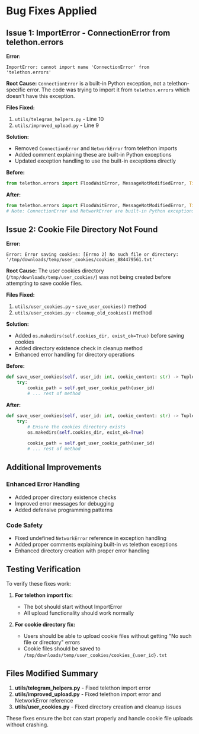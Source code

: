 # Bug Fixes Applied

## Issue 1: ImportError - ConnectionError from telethon.errors

**Error:**
```
ImportError: cannot import name 'ConnectionError' from 'telethon.errors'
```

**Root Cause:**
`ConnectionError` is a built-in Python exception, not a telethon-specific error. The code was trying to import it from `telethon.errors` which doesn't have this exception.

**Files Fixed:**
1. `utils/telegram_helpers.py` - Line 10
2. `utils/improved_upload.py` - Line 9

**Solution:**
- Removed `ConnectionError` and `NetworkError` from telethon imports
- Added comment explaining these are built-in Python exceptions
- Updated exception handling to use the built-in exceptions directly

**Before:**
```python
from telethon.errors import FloodWaitError, MessageNotModifiedError, TimeoutError, ConnectionError
```

**After:**
```python
from telethon.errors import FloodWaitError, MessageNotModifiedError, TimeoutError
# Note: ConnectionError and NetworkError are built-in Python exceptions, not from telethon
```

## Issue 2: Cookie File Directory Not Found

**Error:**
```
Error: Error saving cookies: [Errno 2] No such file or directory: '/tmp/downloads/temp/user_cookies/cookies_884479561.txt'
```

**Root Cause:**
The user cookies directory (`/tmp/downloads/temp/user_cookies/`) was not being created before attempting to save cookie files.

**Files Fixed:**
1. `utils/user_cookies.py` - `save_user_cookies()` method
2. `utils/user_cookies.py` - `cleanup_old_cookies()` method

**Solution:**
- Added `os.makedirs(self.cookies_dir, exist_ok=True)` before saving cookies
- Added directory existence check in cleanup method
- Enhanced error handling for directory operations

**Before:**
```python
def save_user_cookies(self, user_id: int, cookie_content: str) -> Tuple[bool, str]:
    try:
        cookie_path = self.get_user_cookie_path(user_id)
        # ... rest of method
```

**After:**
```python
def save_user_cookies(self, user_id: int, cookie_content: str) -> Tuple[bool, str]:
    try:
        # Ensure the cookies directory exists
        os.makedirs(self.cookies_dir, exist_ok=True)
        
        cookie_path = self.get_user_cookie_path(user_id)
        # ... rest of method
```

## Additional Improvements

### Enhanced Error Handling
- Added proper directory existence checks
- Improved error messages for debugging
- Added defensive programming patterns

### Code Safety
- Fixed undefined `NetworkError` reference in exception handling
- Added proper comments explaining built-in vs telethon exceptions
- Enhanced directory creation with proper error handling

## Testing Verification

To verify these fixes work:

1. **For telethon import fix:**
   - The bot should start without ImportError
   - All upload functionality should work normally

2. **For cookie directory fix:**
   - Users should be able to upload cookie files without getting "No such file or directory" errors
   - Cookie files should be saved to `/tmp/downloads/temp/user_cookies/cookies_{user_id}.txt`

## Files Modified Summary

1. **utils/telegram_helpers.py** - Fixed telethon import error
2. **utils/improved_upload.py** - Fixed telethon import error and NetworkError reference
3. **utils/user_cookies.py** - Fixed directory creation and cleanup issues

These fixes ensure the bot can start properly and handle cookie file uploads without crashing.
